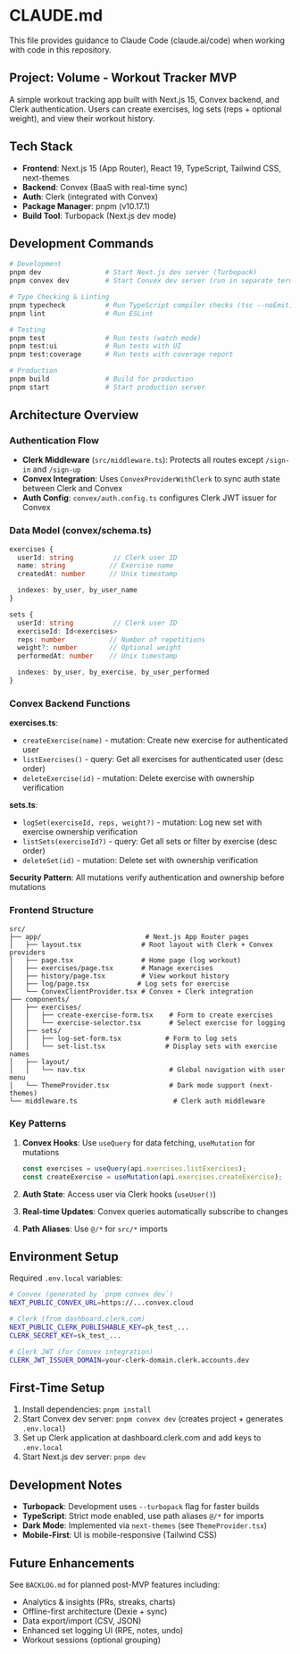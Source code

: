 # CLAUDE.md

This file provides guidance to Claude Code (claude.ai/code) when working with code in this repository.

## Project: Volume - Workout Tracker MVP

A simple workout tracking app built with Next.js 15, Convex backend, and Clerk authentication. Users can create exercises, log sets (reps + optional weight), and view their workout history.

## Tech Stack

- **Frontend**: Next.js 15 (App Router), React 19, TypeScript, Tailwind CSS, next-themes
- **Backend**: Convex (BaaS with real-time sync)
- **Auth**: Clerk (integrated with Convex)
- **Package Manager**: pnpm (v10.17.1)
- **Build Tool**: Turbopack (Next.js dev mode)

## Development Commands

```bash
# Development
pnpm dev                # Start Next.js dev server (Turbopack)
pnpm convex dev         # Start Convex dev server (run in separate terminal)

# Type Checking & Linting
pnpm typecheck          # Run TypeScript compiler checks (tsc --noEmit)
pnpm lint               # Run ESLint

# Testing
pnpm test               # Run tests (watch mode)
pnpm test:ui            # Run tests with UI
pnpm test:coverage      # Run tests with coverage report

# Production
pnpm build              # Build for production
pnpm start              # Start production server
```

## Architecture Overview

### Authentication Flow
- **Clerk Middleware** (`src/middleware.ts`): Protects all routes except `/sign-in` and `/sign-up`
- **Convex Integration**: Uses `ConvexProviderWithClerk` to sync auth state between Clerk and Convex
- **Auth Config**: `convex/auth.config.ts` configures Clerk JWT issuer for Convex

### Data Model (convex/schema.ts)
```typescript
exercises {
  userId: string          // Clerk user ID
  name: string           // Exercise name
  createdAt: number      // Unix timestamp

  indexes: by_user, by_user_name
}

sets {
  userId: string          // Clerk user ID
  exerciseId: Id<exercises>
  reps: number           // Number of repetitions
  weight?: number        // Optional weight
  performedAt: number    // Unix timestamp

  indexes: by_user, by_exercise, by_user_performed
}
```

### Convex Backend Functions

**exercises.ts**:
- `createExercise(name)` - mutation: Create new exercise for authenticated user
- `listExercises()` - query: Get all exercises for authenticated user (desc order)
- `deleteExercise(id)` - mutation: Delete exercise with ownership verification

**sets.ts**:
- `logSet(exerciseId, reps, weight?)` - mutation: Log new set with exercise ownership verification
- `listSets(exerciseId?)` - query: Get all sets or filter by exercise (desc order)
- `deleteSet(id)` - mutation: Delete set with ownership verification

**Security Pattern**: All mutations verify authentication and ownership before mutations

### Frontend Structure

```
src/
├── app/                          # Next.js App Router pages
│   ├── layout.tsx               # Root layout with Clerk + Convex providers
│   ├── page.tsx                 # Home page (log workout)
│   ├── exercises/page.tsx       # Manage exercises
│   ├── history/page.tsx         # View workout history
│   ├── log/page.tsx            # Log sets for exercise
│   └── ConvexClientProvider.tsx # Convex + Clerk integration
├── components/
│   ├── exercises/
│   │   ├── create-exercise-form.tsx    # Form to create exercises
│   │   └── exercise-selector.tsx       # Select exercise for logging
│   ├── sets/
│   │   ├── log-set-form.tsx           # Form to log sets
│   │   └── set-list.tsx               # Display sets with exercise names
│   ├── layout/
│   │   └── nav.tsx                     # Global navigation with user menu
│   └── ThemeProvider.tsx               # Dark mode support (next-themes)
└── middleware.ts                        # Clerk auth middleware
```

### Key Patterns

1. **Convex Hooks**: Use `useQuery` for data fetching, `useMutation` for mutations
   ```typescript
   const exercises = useQuery(api.exercises.listExercises);
   const createExercise = useMutation(api.exercises.createExercise);
   ```

2. **Auth State**: Access user via Clerk hooks (`useUser()`)

3. **Real-time Updates**: Convex queries automatically subscribe to changes

4. **Path Aliases**: Use `@/*` for `src/*` imports

## Environment Setup

Required `.env.local` variables:
```bash
# Convex (generated by `pnpm convex dev`)
NEXT_PUBLIC_CONVEX_URL=https://...convex.cloud

# Clerk (from dashboard.clerk.com)
NEXT_PUBLIC_CLERK_PUBLISHABLE_KEY=pk_test_...
CLERK_SECRET_KEY=sk_test_...

# Clerk JWT (for Convex integration)
CLERK_JWT_ISSUER_DOMAIN=your-clerk-domain.clerk.accounts.dev
```

## First-Time Setup

1. Install dependencies: `pnpm install`
2. Start Convex dev server: `pnpm convex dev` (creates project + generates `.env.local`)
3. Set up Clerk application at dashboard.clerk.com and add keys to `.env.local`
4. Start Next.js dev server: `pnpm dev`

## Development Notes

- **Turbopack**: Development uses `--turbopack` flag for faster builds
- **TypeScript**: Strict mode enabled, use path aliases `@/*` for imports
- **Dark Mode**: Implemented via `next-themes` (see `ThemeProvider.tsx`)
- **Mobile-First**: UI is mobile-responsive (Tailwind CSS)

## Future Enhancements

See `BACKLOG.md` for planned post-MVP features including:
- Analytics & insights (PRs, streaks, charts)
- Offline-first architecture (Dexie + sync)
- Data export/import (CSV, JSON)
- Enhanced set logging UI (RPE, notes, undo)
- Workout sessions (optional grouping)
